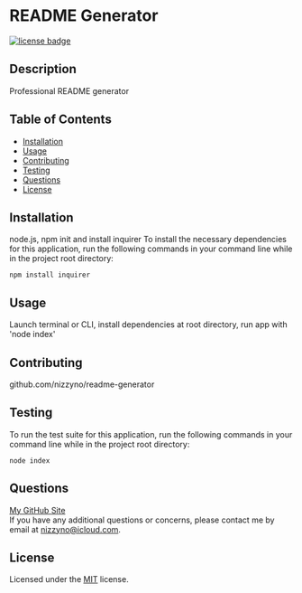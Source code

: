 # README Generator
  [![license badge](https://img.shields.io/badge/license-MIT-brightgreen)](https://opensource.org/licenses/MIT)
  ## Description
  Professional README generator
  ## Table of Contents
  - [Installation](#installation)
  - [Usage](#usage)
  - [Contributing](#contributing)
  - [Testing](#testing)
  - [Questions](#questions)
  - [License](#license)
  ## Installation
  node.js, npm init and install inquirer
  To install the necessary dependencies for this application, run the following commands in your command line while in the project root directory:  
  ```
  npm install inquirer
  ```
  ## Usage
  Launch terminal or CLI, install dependencies at root directory, run app with 'node index'
  ## Contributing
  github.com/nizzyno/readme-generator
  ## Testing
  To run the test suite for this application, run the following commands in your command line while in the project root directory:  
  ```
  node index
  ```
  ## Questions
  [My GitHub Site](https://www.github.com/nizzyno)\
  If you have any additional questions or concerns, please contact me by email at <nizzyno@icloud.com>.
  ## License
  Licensed under the [MIT](https://opensource.org/licenses/MIT) license.